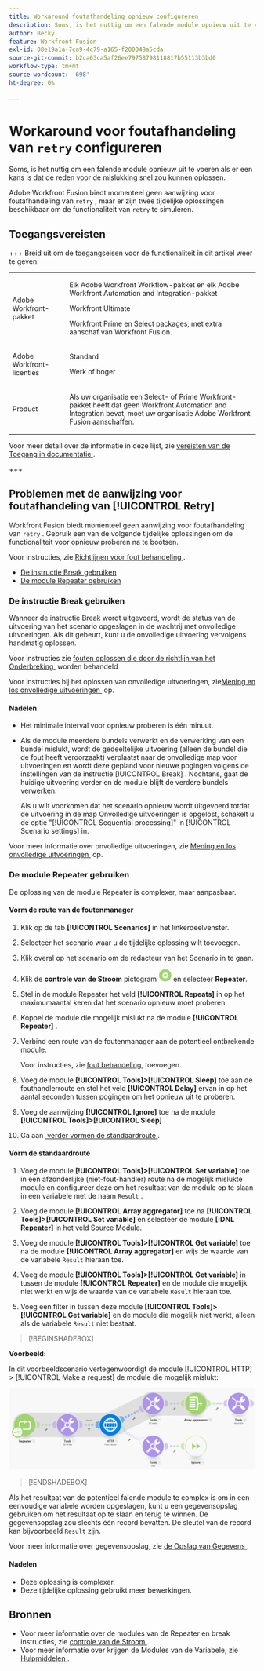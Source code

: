 ```yaml
---
title: Workaround foutafhandeling opnieuw configureren
description: Soms, is het nuttig om een falende module opnieuw uit te voeren als er een kans is dat de reden voor de mislukking snel zou kunnen oplossen.
author: Becky
feature: Workfront Fusion
exl-id: 08e19a1a-7ca9-4c79-a165-f200048a5cda
source-git-commit: b2ca63ca5af26ee79758798118817b55113b3bd0
workflow-type: tm+mt
source-wordcount: '698'
ht-degree: 0%

---
```


# Workaround voor foutafhandeling van `retry` configureren

Soms, is het nuttig om een falende module opnieuw uit te voeren als er een kans is dat de reden voor de mislukking snel zou kunnen oplossen.

Adobe Workfront Fusion biedt momenteel geen aanwijzing voor foutafhandeling van `retry` , maar er zijn twee tijdelijke oplossingen beschikbaar om de functionaliteit van `retry` te simuleren.

## Toegangsvereisten

+++ Breid uit om de toegangseisen voor de functionaliteit in dit artikel weer te geven.

<table style="table-layout:auto">
 <col> 
 <col> 
 <tbody> 
  <tr> 
   <td role="rowheader">Adobe Workfront-pakket</td> 
   <td> <p>Elk Adobe Workfront Workflow-pakket en elk Adobe Workfront Automation and Integration-pakket</p><p>Workfront Ultimate</p><p>Workfront Prime en Select packages, met extra aanschaf van Workfront Fusion.</p> </td> 
  </tr> 
  <tr data-mc-conditions=""> 
   <td role="rowheader">Adobe Workfront-licenties</td> 
   <td> <p>Standard</p><p>Werk of hoger</p> </td> 
  </tr> 
  <tr> 
   <td role="rowheader">Product</td> 
   <td>
   <p>Als uw organisatie een Select- of Prime Workfront-pakket heeft dat geen Workfront Automation and Integration bevat, moet uw organisatie Adobe Workfront Fusion aanschaffen.</li></ul>
   </td> 
  </tr>
 </tbody> 
</table>

Voor meer detail over de informatie in deze lijst, zie [&#x200B; vereisten van de Toegang in documentatie &#x200B;](/help/workfront-fusion/references/licenses-and-roles/access-level-requirements-in-documentation.md).

+++

## Problemen met de aanwijzing voor foutafhandeling van [!UICONTROL Retry]

Workfront Fusion biedt momenteel geen aanwijzing voor foutafhandeling van `retry` . Gebruik een van de volgende tijdelijke oplossingen om de functionaliteit voor opnieuw proberen na te bootsen.

Voor instructies, zie [&#x200B; Richtlijnen voor fout behandeling &#x200B;](/help/workfront-fusion/references/errors/directives-for-error-handling.md).

* [De instructie Break gebruiken](#use-the-break-directive)
* [De module Repeater gebruiken](#use-the-repeater-module)

### De instructie Break gebruiken

Wanneer de instructie Break wordt uitgevoerd, wordt de status van de uitvoering van het scenario opgeslagen in de wachtrij met onvolledige uitvoeringen. Als dit gebeurt, kunt u de onvolledige uitvoering vervolgens handmatig oplossen.

Voor instructies zie [&#x200B; fouten oplossen die door de richtlijn van het Onderbreking &#x200B;](/help/workfront-fusion/create-scenarios/config-error-handling/resolve-error-from-break-directive.md) worden behandeld

Voor instructies bij het oplossen van onvolledige uitvoeringen, zie [&#x200B; Mening en los onvolledige uitvoeringen &#x200B;](/help/workfront-fusion/manage-scenarios/view-and-resolve-incomplete-executions.md) op.

#### Nadelen

* Het minimale interval voor opnieuw proberen is één minuut.
* Als de module meerdere bundels verwerkt en de verwerking van een bundel mislukt, wordt de gedeeltelijke uitvoering (alleen de bundel die de fout heeft veroorzaakt) verplaatst naar de onvolledige map voor uitvoeringen en wordt deze gepland voor nieuwe pogingen volgens de instellingen van de instructie [!UICONTROL Break] . Nochtans, gaat de huidige uitvoering verder en de module blijft de verdere bundels verwerken.

  Als u wilt voorkomen dat het scenario opnieuw wordt uitgevoerd totdat de uitvoering in de map Onvolledige uitvoeringen is opgelost, schakelt u de optie &quot;[!UICONTROL Sequential processing]&quot; in [!UICONTROL Scenario settings] in.

Voor meer informatie over onvolledige uitvoeringen, zie [&#x200B; Mening en los onvolledige uitvoeringen &#x200B;](/help/workfront-fusion/manage-scenarios/view-and-resolve-incomplete-executions.md) op.

### De module Repeater gebruiken

De oplossing van de module Repeater is complexer, maar aanpasbaar.

#### Vorm de route van de foutenmanager

1. Klik op de tab **[!UICONTROL Scenarios]** in het linkerdeelvenster.
1. Selecteer het scenario waar u de tijdelijke oplossing wilt toevoegen.
1. Klik overal op het scenario om de redacteur van het Scenario in te gaan.
1. Klik de **controle van de Stroom** pictogram ![&#x200B; controle van de Stroom &#x200B;](assets/flow-control-icon.png) en selecteer **Repeater**.
1. Stel in de module Repeater het veld **[!UICONTROL Repeats]** in op het maximumaantal keren dat het scenario opnieuw moet proberen.
1. Koppel de module die mogelijk mislukt na de module **[!UICONTROL Repeater]** .
1. Verbind een route van de foutenmanager aan de potentieel ontbrekende module.

   Voor instructies, zie [&#x200B; fout behandeling &#x200B;](/help/workfront-fusion/create-scenarios/config-error-handling/error-handling.md) toevoegen.
1. Voeg de module **[!UICONTROL Tools]>[!UICONTROL Sleep]** toe aan de fouthandlerroute en stel het veld **[!UICONTROL Delay]** ervan in op het aantal seconden tussen pogingen om het opnieuw uit te proberen.

1. Voeg de aanwijzing **[!UICONTROL Ignore]** toe na de module **[!UICONTROL Tools]>[!UICONTROL Sleep]** .
1. Ga aan [&#x200B; verder vormen de standaardroute &#x200B;](#configure-the-default-route).

#### Vorm de standaardroute

1. Voeg de module **[!UICONTROL Tools]>[!UICONTROL Set variable]** toe in een afzonderlijke (niet-fout-handler) route na de mogelijk mislukte module en configureer deze om het resultaat van de module op te slaan in een variabele met de naam `Result` .

1. Voeg de module **[!UICONTROL Array aggregator]** toe na **[!UICONTROL Tools]>[!UICONTROL Set variable]** en selecteer de module **[!DNL Repeater]** in het veld Source Module.

1. Voeg de module **[!UICONTROL Tools]>[!UICONTROL Get variable]** toe na de module **[!UICONTROL Array aggregator]** en wijs de waarde van de variabele `Result` hieraan toe.

1. Voeg de module **[!UICONTROL Tools]>[!UICONTROL Get variable]** in tussen de module **[!UICONTROL Repeater]** en de module die mogelijk niet werkt en wijs de waarde van de variabele `Result` hieraan toe.

1. Voeg een filter in tussen deze module **[!UICONTROL Tools]>[!UICONTROL Get variable]** en de module die mogelijk niet werkt, alleen als de variabele `Result` niet bestaat.

>[!BEGINSHADEBOX]

**Voorbeeld:**

In dit voorbeeldscenario vertegenwoordigt de module [!UICONTROL HTTP] > [!UICONTROL Make a request] de module die mogelijk mislukt:

![&#x200B; HTTP maakt een verzoek &#x200B;](assets/http-make-request.png)

>[!ENDSHADEBOX]

Als het resultaat van de potentieel falende module te complex is om in een eenvoudige variabele worden opgeslagen, kunt u een gegevensopslag gebruiken om het resultaat op te slaan en terug te winnen. De gegevensopslag zou slechts één record bevatten. De sleutel van de record kan bijvoorbeeld `Result` zijn.

Voor meer informatie over gegevensopslag, zie [&#x200B; de Opslag van Gegevens &#x200B;](/help/workfront-fusion/create-scenarios/map-data/data-stores.md).

#### Nadelen

* Deze oplossing is complexer.
* Deze tijdelijke oplossing gebruikt meer bewerkingen.

## Bronnen

* Voor meer informatie over de modules van de Repeater en break instructies, zie [&#x200B; controle van de Stroom &#x200B;](/help/workfront-fusion/references/apps-and-modules/tools-and-transformers/flow-control.md).
* Voor meer informatie over krijgen de Modules van de Variabele, zie [&#x200B; Hulpmiddelen &#x200B;](/help/workfront-fusion/references/apps-and-modules/tools-and-transformers/tools-modules.md).
